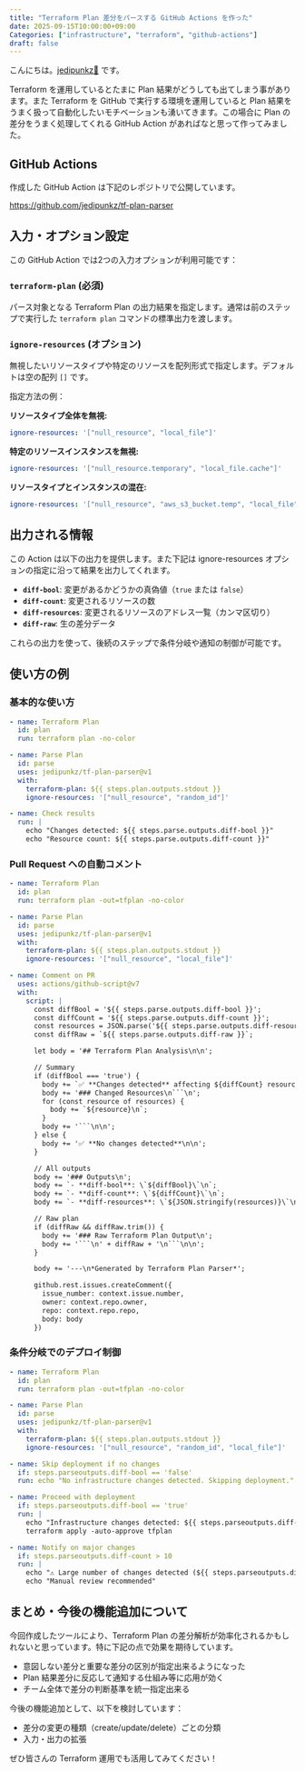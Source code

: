 ```yaml
---
title: "Terraform Plan 差分をパースする GitHub Actions を作った"
date: 2025-09-15T10:00:00+09:00
Categories: ["infrastructure", "terraform", "github-actions"]
draft: false
---
```

こんにちは。[jedipunkz🚀](https://x.com/jedipunkz) です。

Terraform を運用しているとたまに Plan 結果がどうしても出てしまう事があります。また Terraform を GitHub で実行する環境を運用していると Plan 結果をうまく扱って自動化したいモチベーションも湧いてきます。この場合に Plan の差分をうまく処理してくれる GitHub Action があればなと思って作ってみました。

## GitHub Actions

作成した GitHub Action は下記のレポジトリで公開しています。

https://github.com/jedipunkz/tf-plan-parser


## 入力・オプション設定

この GitHub Action では2つの入力オプションが利用可能です：

### `terraform-plan` (必須)
パース対象となる Terraform Plan の出力結果を指定します。通常は前のステップで実行した `terraform plan` コマンドの標準出力を渡します。

### `ignore-resources` (オプション)
無視したいリソースタイプや特定のリソースを配列形式で指定します。デフォルトは空の配列 `[]` です。

指定方法の例：

**リソースタイプ全体を無視:**
```yaml
ignore-resources: '["null_resource", "local_file"]'
```

**特定のリソースインスタンスを無視:**
```yaml
ignore-resources: '["null_resource.temporary", "local_file.cache"]'
```

**リソースタイプとインスタンスの混在:**
```yaml
ignore-resources: '["null_resource", "aws_s3_bucket.temp", "local_file"]'
```

## 出力される情報

この Action は以下の出力を提供します。また下記は ignore-resources オプションの指定に沿って結果を出力してくれます。

- **`diff-bool`**: 変更があるかどうかの真偽値（`true` または `false`）
- **`diff-count`**: 変更されるリソースの数
- **`diff-resources`**: 変更されるリソースのアドレス一覧（カンマ区切り）
- **`diff-raw`**: 生の差分データ

これらの出力を使って、後続のステップで条件分岐や通知の制御が可能です。

## 使い方の例

### 基本的な使い方

```yaml
- name: Terraform Plan
  id: plan
  run: terraform plan -no-color

- name: Parse Plan
  id: parse
  uses: jedipunkz/tf-plan-parser@v1
  with:
    terraform-plan: ${{ steps.plan.outputs.stdout }}
    ignore-resources: '["null_resource", "random_id"]'

- name: Check results
  run: |
    echo "Changes detected: ${{ steps.parse.outputs.diff-bool }}"
    echo "Resource count: ${{ steps.parse.outputs.diff-count }}"
```

### Pull Request への自動コメント

```yaml
- name: Terraform Plan
  id: plan
  run: terraform plan -out=tfplan -no-color

- name: Parse Plan
  id: parse
  uses: jedipunkz/tf-plan-parser@v1
  with:
    terraform-plan: ${{ steps.plan.outputs.stdout }}
    ignore-resources: '["null_resource", "local_file"]'

- name: Comment on PR
  uses: actions/github-script@v7
  with:
    script: |
      const diffBool = '${{ steps.parse.outputs.diff-bool }}';
      const diffCount = '${{ steps.parse.outputs.diff-count }}';
      const resources = JSON.parse('${{ steps.parse.outputs.diff-resources }}');
      const diffRaw = `${{ steps.parse.outputs.diff-raw }}`;

      let body = '## Terraform Plan Analysis\n\n';

      // Summary
      if (diffBool === 'true') {
        body += `✅ **Changes detected** affecting ${diffCount} resources:\n\n`;
        body += '### Changed Resources\n```\n';
        for (const resource of resources) {
          body += `${resource}\n`;
        }
        body += '```\n\n';
      } else {
        body += '✅ **No changes detected**\n\n';
      }

      // All outputs
      body += '### Outputs\n';
      body += `- **diff-bool**: \`${diffBool}\`\n`;
      body += `- **diff-count**: \`${diffCount}\`\n`;
      body += `- **diff-resources**: \`${JSON.stringify(resources)}\`\n\n`;

      // Raw plan
      if (diffRaw && diffRaw.trim()) {
        body += '### Raw Terraform Plan Output\n';
        body += '```\n' + diffRaw + '\n```\n\n';
      }

      body += '---\n*Generated by Terraform Plan Parser*';

      github.rest.issues.createComment({
        issue_number: context.issue.number,
        owner: context.repo.owner,
        repo: context.repo.repo,
        body: body
      })
```

### 条件分岐でのデプロイ制御

```yaml
- name: Terraform Plan
  id: plan
  run: terraform plan -out=tfplan -no-color

- name: Parse Plan
  id: parse
  uses: jedipunkz/tf-plan-parser@v1
  with:
    terraform-plan: ${{ steps.plan.outputs.stdout }}
    ignore-resources: '["null_resource", "random_id", "local_file"]'

- name: Skip deployment if no changes
  if: steps.parseoutputs.diff-bool == 'false'
  run: echo "No infrastructure changes detected. Skipping deployment."

- name: Proceed with deployment
  if: steps.parseoutputs.diff-bool == 'true'
  run: |
    echo "Infrastructure changes detected: ${{ steps.parseoutputs.diff-count }} resources"
    terraform apply -auto-approve tfplan

- name: Notify on major changes
  if: steps.parseoutputs.diff-count > 10
  run: |
    echo "⚠️ Large number of changes detected (${{ steps.parseoutputs.diff-count }} resources)"
    echo "Manual review recommended"
```

## まとめ・今後の機能追加について

今回作成したツールにより、Terraform Plan の差分解析が効率化されるかもしれないと思っています。特に下記の点で効果を期待しています。

- 意図しない差分と重要な差分の区別が指定出来るようになった
- Plan 結果差分に反応して通知する仕組み等に応用が効く
- チーム全体で差分の判断基準を統一指定出来る

今後の機能追加として、以下を検討しています：

- 差分の変更の種類（create/update/delete）ごとの分類
- 入力・出力の拡張

ぜひ皆さんの Terraform 運用でも活用してみてください！
